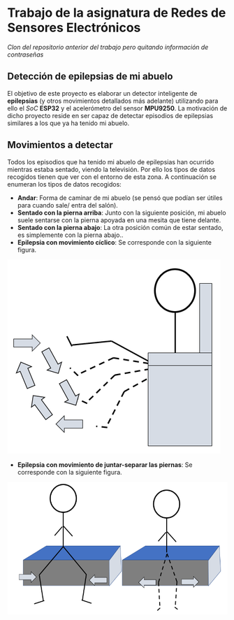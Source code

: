 # Trabajo de la asignatura de Redes de Sensores Electrónicos

*Clon del repositorio anterior del trabajo pero quitando información de contraseñas*

## Detección de epilepsias de mi abuelo

El objetivo de este proyecto es elaborar un detector inteligente de **epilepsias** (y otros movimientos detallados más adelante) utilizando para ello el *SoC* **ESP32** y el acelerómetro del sensor **MPU9250**. La motivación de dicho proyecto reside en ser capaz de detectar episodios de epilepsias similares a los que ya ha tenido mi abuelo.

## Movimientos a detectar

Todos los episodios que ha tenido mi abuelo de epilepsias han ocurrido mientras estaba sentado, viendo la televisión. Por ello los tipos de datos recogidos tienen que ver con el entorno de esta zona. A continuación se enumeran los tipos de datos recogidos:

* **Andar**: Forma de caminar de mi abuelo (se pensó  que podían ser útiles para cuando sale/ entra del salón).
* **Sentado con la pierna arriba**: Junto con la siguiente posición, mi abuelo suele sentarse con la pierna apoyada en una mesita que tiene delante.
* **Sentado con la pierna abajo**: La otra posición común de estar sentado, es simplemente con la pierna abajo..
* **Epilepsia con movimiento cíclico**: Se corresponde con la siguiente figura.

![Movimiento 1](https://github.com/JavierTG97/RSENSE20_TIRADO_TRABAJO_SEGURO/blob/master/Imagenes/Imagen1.png?raw=true)

* **Epilepsia con movimiento de juntar-separar las piernas**: Se corresponde con la siguiente figura.

![Movimiento 2](https://github.com/JavierTG97/RSENSE20_TIRADO_TRABAJO_SEGURO/blob/master/Imagenes/Imagen2.png?raw=true)